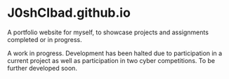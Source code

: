 # J0shCIbad.github.io
A portfolio website for myself, to showcase projects and assignments completed or in progress.

A work in progress. Development has been halted due to participation in a current project as well as participation in two cyber competitions. To be further developed soon.

